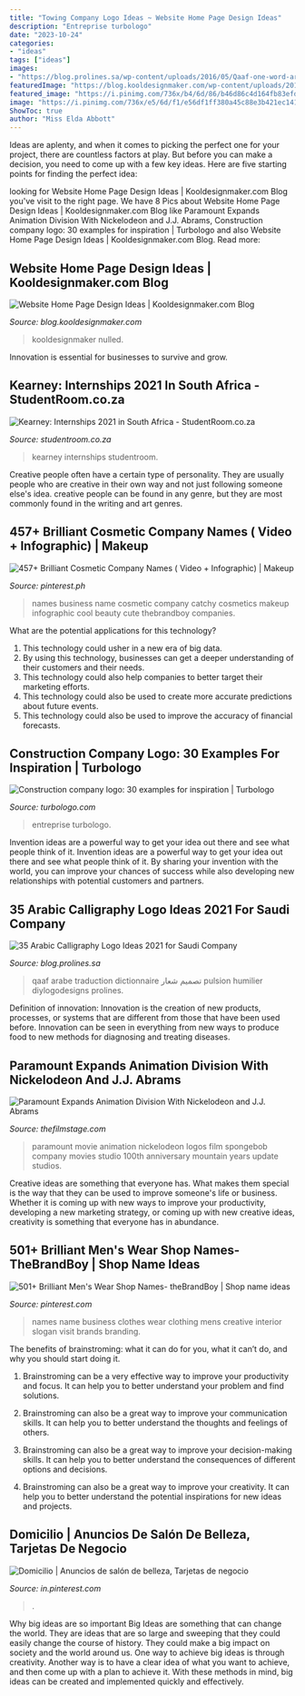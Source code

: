 ```yaml
---
title: "Towing Company Logo Ideas ~ Website Home Page Design Ideas"
description: "Entreprise turbologo"
date: "2023-10-24"
categories:
- "ideas"
tags: ["ideas"]
images:
- "https://blog.prolines.sa/wp-content/uploads/2016/05/Qaaf-one-word-arabic-logo-design.png"
featuredImage: "https://blog.kooldesignmaker.com/wp-content/uploads/2013/05/static-website-design-2-922x1024.jpg"
featured_image: "https://i.pinimg.com/736x/b4/6d/86/b46d86c4d164fb83efd3747072fd51ad.jpg"
image: "https://i.pinimg.com/736x/e5/6d/f1/e56df1ff380a45c88e3b421ec1413c6f.jpg"
ShowToc: true
author: "Miss Elda Abbott"
---
```



Ideas are aplenty, and when it comes to picking the perfect one for your project, there are countless factors at play. But before you can make a decision, you need to come up with a few key ideas. Here are five starting points for finding the perfect idea:

	

		
looking for Website Home Page Design Ideas | Kooldesignmaker.com Blog you've visit to the right page. We have 8 Pics about Website Home Page Design Ideas | Kooldesignmaker.com Blog like Paramount Expands Animation Division With Nickelodeon and J.J. Abrams, Construction company logo: 30 examples for inspiration | Turbologo and also Website Home Page Design Ideas | Kooldesignmaker.com Blog. Read more:
		
    
## Website Home Page Design Ideas | Kooldesignmaker.com Blog

<img loading=lazy src="https://blog.kooldesignmaker.com/wp-content/uploads/2013/05/static-website-design-2-922x1024.jpg" onerror="this.onerror=null;this.src='https://tse4.mm.bing.net/th?id=OIP.WNDpmoJX5eWT4DHfVf-VHQHaIO&amp;pid=15.1';" alt="Website Home Page Design Ideas | Kooldesignmaker.com Blog">

_Source: blog.kooldesignmaker.com_

>kooldesignmaker nulled. 

	

Innovation is essential for businesses to survive and grow.

    
## Kearney: Internships 2021 In South Africa - StudentRoom.co.za

<img loading=lazy src="https://www.studentroom.co.za/wp-content/uploads/2020/06/Kearney-Logo-2000.jpg" onerror="this.onerror=null;this.src='https://tse2.mm.bing.net/th?id=OIP.sCrUqKJ2pTfyLM7FOd5sXQHaEL&amp;pid=15.1';" alt="Kearney: Internships 2021 in South Africa - StudentRoom.co.za">

_Source: studentroom.co.za_

>kearney internships studentroom. 

	

Creative people often have a certain type of personality. They are usually people who are creative in their own way and not just following someone else's idea. creative people can be found in any genre, but they are most commonly found in the writing and art genres.

    
## 457+ Brilliant Cosmetic Company Names ( Video + Infographic) | Makeup

<img loading=lazy src="https://i.pinimg.com/736x/ad/4d/ea/ad4deafbb40ced73237362cc7b0a432d.jpg" onerror="this.onerror=null;this.src='https://tse4.mm.bing.net/th?id=OIP.yODQZKeuGTVhaIokR1yp_wHaLH&amp;pid=15.1';" alt="457+ Brilliant Cosmetic Company Names ( Video + Infographic) | Makeup">

_Source: pinterest.ph_

>names business name cosmetic company catchy cosmetics makeup infographic cool beauty cute thebrandboy companies. 

	

What are the potential applications for this technology?
1. This technology could usher in a new era of big data. 
2. By using this technology, businesses can get a deeper understanding of their customers and their needs. 
3. This technology could also help companies to better target their marketing efforts. 
4. This technology could also be used to create more accurate predictions about future events. 
5. This technology could also be used to improve the accuracy of financial forecasts.

    
## Construction Company Logo: 30 Examples For Inspiration | Turbologo

<img loading=lazy src="https://turbologo.com/articles/wp-content/uploads/2020/12/logo12.png" onerror="this.onerror=null;this.src='https://tse2.mm.bing.net/th?id=OIP.OtQW70RUNQRDNdb4vxdwTAHaEV&amp;pid=15.1';" alt="Construction company logo: 30 examples for inspiration | Turbologo">

_Source: turbologo.com_

>entreprise turbologo. 

	

Invention ideas are a powerful way to get your idea out there and see what people think of it.
Invention ideas are a powerful way to get your idea out there and see what people think of it. By sharing your invention with the world, you can improve your chances of success while also developing new relationships with potential customers and partners.

    
## 35 Arabic Calligraphy Logo Ideas 2021 For Saudi Company

<img loading=lazy src="https://blog.prolines.sa/wp-content/uploads/2016/05/Qaaf-one-word-arabic-logo-design.png" onerror="this.onerror=null;this.src='https://tse2.mm.bing.net/th?id=OIP.ICI6a8SZ3xctc8LWb4p5zwHaGL&amp;pid=15.1';" alt="35 Arabic Calligraphy Logo Ideas 2021 for Saudi Company">

_Source: blog.prolines.sa_

>qaaf arabe traduction dictionnaire تصميم شعار pulsion humilier diylogodesigns prolines. 

	

Definition of innovation:
Innovation is the creation of new products, processes, or systems that are different from those that have been used before. Innovation can be seen in everything from new ways to produce food to new methods for diagnosing and treating diseases.

    
## Paramount Expands Animation Division With Nickelodeon And J.J. Abrams

<img loading=lazy src="https://thefilmstage.com/wp-content/uploads/2012/08/paramount-unveils-new-logo-100th-anniversary.jpg" onerror="this.onerror=null;this.src='https://tse3.mm.bing.net/th?id=OIP.VKClqHPONdSTjGZbozkndwHaEo&amp;pid=15.1';" alt="Paramount Expands Animation Division With Nickelodeon and J.J. Abrams">

_Source: thefilmstage.com_

>paramount movie animation nickelodeon logos film spongebob company movies studio 100th anniversary mountain years update studios. 

	

Creative ideas are something that everyone has. What makes them special is the way that they can be used to improve someone's life or business. Whether it is coming up with new ways to improve your productivity, developing a new marketing strategy, or coming up with new creative ideas, creativity is something that everyone has in abundance.

    
## 501+ Brilliant Men&#039;s Wear Shop Names- TheBrandBoy | Shop Name Ideas

<img loading=lazy src="https://i.pinimg.com/736x/b4/6d/86/b46d86c4d164fb83efd3747072fd51ad.jpg" onerror="this.onerror=null;this.src='https://tse3.mm.bing.net/th?id=OIP.5bYDFObvCHekLrUTEED7sQHaLH&amp;pid=15.1';" alt="501+ Brilliant Men&#039;s Wear Shop Names- theBrandBoy | Shop name ideas">

_Source: pinterest.com_

>names name business clothes wear clothing mens creative interior slogan visit brands branding. 

	

The benefits of brainstroming: what it can do for you, what it can’t do, and why you should start doing it.
1. Brainstroming can be a very effective way to improve your productivity and focus. It can help you to better understand your problem and find solutions.
2. Brainstroming can also be a great way to improve your communication skills. It can help you to better understand the thoughts and feelings of others.

3. Brainstroming can also be a great way to improve your decision-making skills. It can help you to better understand the consequences of different options and decisions.

4. Brainstroming can also be a great way to improve your creativity. It can help you to better understand the potential inspirations for new ideas and projects.

    
## Domicilio | Anuncios De Salón De Belleza, Tarjetas De Negocio

<img loading=lazy src="https://i.pinimg.com/736x/e5/6d/f1/e56df1ff380a45c88e3b421ec1413c6f.jpg" onerror="this.onerror=null;this.src='https://tse4.mm.bing.net/th?id=OIP.XtwEFUCxre78bMaLyOsTHAHaKS&amp;pid=15.1';" alt="Domicilio | Anuncios de salón de belleza, Tarjetas de negocio">

_Source: in.pinterest.com_

>. 

	

Why big ideas are so important
Big Ideas are something that can change the world. They are ideas that are so large and sweeping that they could easily change the course of history. They could make a big impact on society and the world around us. One way to achieve big ideas is through creativity. Another way is to have a clear idea of what you want to achieve, and then come up with a plan to achieve it. With these methods in mind, big ideas can be created and implemented quickly and effectively.

